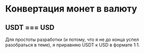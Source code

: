 # Конвертация монет в валюту

## USDT === USD
Для простоты разработки (и потому, что я не до конца успел разобраться в теме), я приравняю USDT к USD в формате 1:1.
